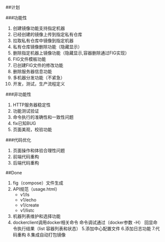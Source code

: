 ##计划

###功能性

1. 创建镜像功能支持指定机器
2. 已经创建的镜像上传到指定私有仓库
3. 拉取私有仓库中镜像到指定机器
4. 私有仓库镜像删除功能（隐藏显示）
5. 删除指定机器上镜像功能（隐藏显示,容器删除通过FIG实现）
6. FIG文件模板功能
7. 已创建FIG文件的修改功能
8. 删除服务器信息功能
9. 多机器分发功能（不紧急）
10. 开发，测试，生产流程定义

###非功能性

1. HTTP服务器稳定性
2. 功能测试验证
3. 命令执行的准确性和一致性问题
4. fix已知BUG
5. 页面美观，校验功能

###代码优化
1. 页面操作和体验合理性问题
2. 前端代码重构
3. 后端代码重构

##Done

1. fig（compose）文件生成
2. API规范（usage.html）
	- v1/ls
	- v1/echo
	- v1/create
	- v1/listc
3. 机器列表维护和选择功能
4. dockerclient调用docker相关命令
	命令调试通过（docker参数 -H）
	回显命令执行结果（list 容器列表和状态）
5.添加中心配置文件
6.添加日志功能
7.代码重构
8.集成自动打包镜像
